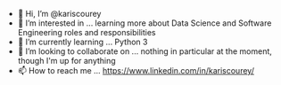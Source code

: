 - 👋 Hi, I’m @kariscourey
- 👀 I’m interested in ... learning more about Data Science and Software Engineering roles and responsibilities
- 🌱 I’m currently learning ... Python 3
- 💞️ I’m looking to collaborate on ... nothing in particular at the moment, though I'm up for anything
- 📫 How to reach me ... https://www.linkedin.com/in/kariscourey/

<!---
kariscourey/kariscourey is a ✨ special ✨ repository because its `README.md` (this file) appears on your GitHub profile.
You can click the Preview link to take a look at your changes.
--->
